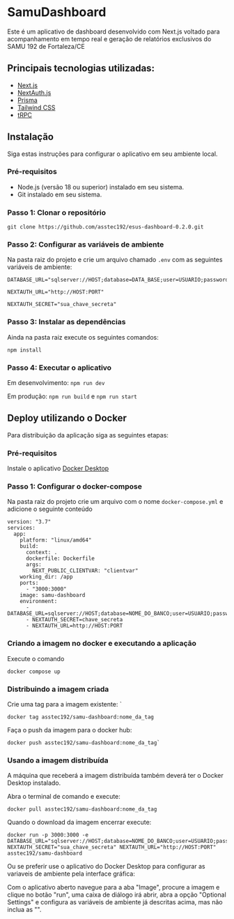 # SamuDashboard

Este é um aplicativo de dashboard desenvolvido com Next.js voltado para acompanhamento em tempo real e geração de relatórios exclusivos do SAMU 192 de Fortaleza/CE

## Principais tecnologias utilizadas:

- [Next.js](https://nextjs.org)
- [NextAuth.js](https://next-auth.js.org)
- [Prisma](https://prisma.io)
- [Tailwind CSS](https://tailwindcss.com)
- [tRPC](https://trpc.io)

## Instalação

Siga estas instruções para configurar o aplicativo em seu ambiente local.

### Pré-requisitos

- Node.js (versão 18 ou superior) instalado em seu sistema.
- Git instalado em seu sistema.

### Passo 1: Clonar o repositório

```
git clone https://github.com/asstec192/esus-dashboard-0.2.0.git
```

### Passo 2: Configurar as variáveis de ambiente

Na pasta raiz do projeto e crie um arquivo chamado `.env` com as seguintes variáveis de ambiente:

```
DATABASE_URL="sqlserver://HOST;database=DATA_BASE;user=USUARIO;password=SENHA;encrypt=true;TrustServerCertificate=true"
```

```
NEXTAUTH_URL="http://HOST:PORT"
```

```
NEXTAUTH_SECRET="sua_chave_secreta"
```

### Passo 3: Instalar as dependências

Ainda na pasta raiz execute os seguintes comandos:

`npm install`

### Passo 4: Executar o aplicativo

Em desenvolvimento: `npm run dev`

Em produção: `npm run build` e `npm run start`

## Deploy utilizando o Docker

Para distribuição da aplicação siga as seguintes etapas:

### Pré-requisitos

Instale o aplicativo [Docker Desktop](https://www.docker.com/products/docker-desktop/)

### Passo 1: Configurar o docker-compose

Na pasta raiz do projeto crie um arquivo com o nome `docker-compose.yml` e adicione o seguinte conteúdo

```
version: "3.7"
services:
  app:
    platform: "linux/amd64"
    build:
      context: .
      dockerfile: Dockerfile
      args:
        NEXT_PUBLIC_CLIENTVAR: "clientvar"
    working_dir: /app
    ports:
      - "3000:3000"
    image: samu-dashboard
    environment:
      - DATABASE_URL=sqlserver://HOST;database=NOME_DO_BANCO;user=USUARIO;password=SENHA;encrypt=true;TrustServerCertificate=true
      - NEXTAUTH_SECRET=chave_secreta
      - NEXTAUTH_URL=http://HOST:PORT
```

### Criando a imagem no docker e executando a aplicação

Execute o comando

```
docker compose up
```

### Distribuindo a imagem criada

Crie uma tag para a imagem existente: `

```
docker tag asstec192/samu-dashboard:nome_da_tag
```

Faça o push da imagem para o docker hub:

```
docker push asstec192/samu-dashboard:nome_da_tag`
```

### Usando a imagem distribuída

A máquina que receberá a imagem distribuída também deverá ter o Docker Desktop instalado.

Abra o terminal de comando e execute:

```
docker pull asstec192/samu-dashboard:nome_da_tag
```

Quando o download da imagem encerrar execute:

```
docker run -p 3000:3000 -e DATABASE_URL="sqlserver://HOST;database=NOME_DO_BANCO;user=USUARIO;password=SENHA;encrypt=true;TrustServerCertificate=true" NEXTAUTH_SECRET="sua_chave_secreta" NEXTAUTH_URL="http://HOST:PORT" asstec192/samu-dashboard
```

Ou se preferir use o aplicativo do Docker Desktop para configurar as variaveis de ambiente pela interface gráfica:

Com o aplicativo aberto navegue para a aba "Image", procure a imagem e clique no botão "run", uma caixa de diálogo irá abrir, abra a opção "Optional Settings" e configura as variáveis de ambiente já descritas acima, mas não inclua as "".
